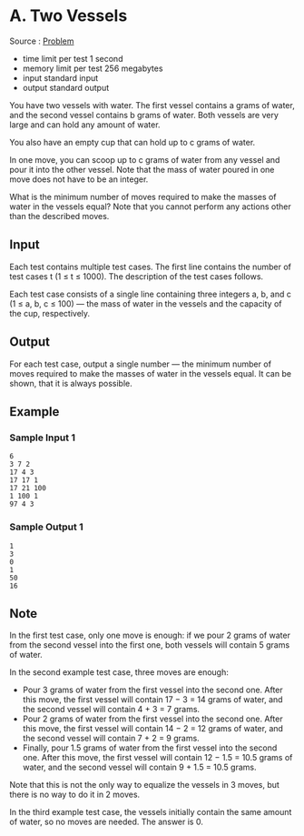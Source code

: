 # A. Two Vessels

Source : [Problem](https://codeforces.com/problemset/problem/1872/A)

- time limit per test 1 second
- memory limit per test 256 megabytes
- input standard input
- output standard output

You have two vessels with water. The first vessel contains a grams of water, and the second vessel contains b grams of water. Both vessels are very large and can hold any amount of water.

You also have an empty cup that can hold up to c grams of water.

In one move, you can scoop up to c grams of water from any vessel and pour it into the other vessel. Note that the mass of water poured in one move does not have to be an integer.

What is the minimum number of moves required to make the masses of water in the vessels equal? Note that you cannot perform any actions other than the described moves.

## Input

Each test contains multiple test cases. The first line contains the number of test cases t (1 ≤ t ≤ 1000). The description of the test cases follows.

Each test case consists of a single line containing three integers a, b, and c (1 ≤ a, b, c ≤ 100) — the mass of water in the vessels and the capacity of the cup, respectively.

## Output

For each test case, output a single number — the minimum number of moves required to make the masses of water in the vessels equal. It can be shown, that it is always possible.

## Example

### Sample Input 1

    6
    3 7 2
    17 4 3
    17 17 1
    17 21 100
    1 100 1
    97 4 3

### Sample Output 1

    1
    3
    0
    1
    50
    16

## Note

In the first test case, only one move is enough: if we pour 2 grams of water from the second vessel into the first one, both vessels will contain 5 grams of water.

In the second example test case, three moves are enough:

- Pour 3 grams of water from the first vessel into the second one. After this move, the first vessel will contain 17 − 3 = 14 grams of water, and the second vessel will contain 4 + 3 = 7 grams.
- Pour 2 grams of water from the first vessel into the second one. After this move, the first vessel will contain 14 − 2 = 12 grams of water, and the second vessel will contain 7 + 2 = 9 grams.
- Finally, pour 1.5 grams of water from the first vessel into the second one. After this move, the first vessel will contain 12 − 1.5 = 10.5 grams of water, and the second vessel will contain 9 + 1.5 = 10.5 grams.

Note that this is not the only way to equalize the vessels in 3 moves, but there is no way to do it in 2 moves.

In the third example test case, the vessels initially contain the same amount of water, so no moves are needed. The answer is 0.
